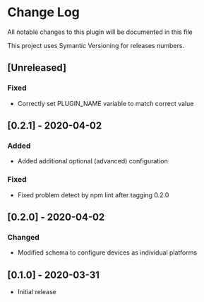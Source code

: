 # Change Log

All notable changes to this plugin will be documented in this file

This project uses Symantic Versioning for releases numbers.

## [Unreleased]
### Fixed
* Correctly set PLUGIN_NAME variable to match correct value


## [0.2.1] - 2020-04-02
### Added
* Added additional optional (advanced) configuration

### Fixed
* Fixed problem detect by npm lint after tagging 0.2.0


## [0.2.0] - 2020-04-02
### Changed
* Modified schema to configure devices as individual platforms


##  [0.1.0] - 2020-03-31
* Initial release
